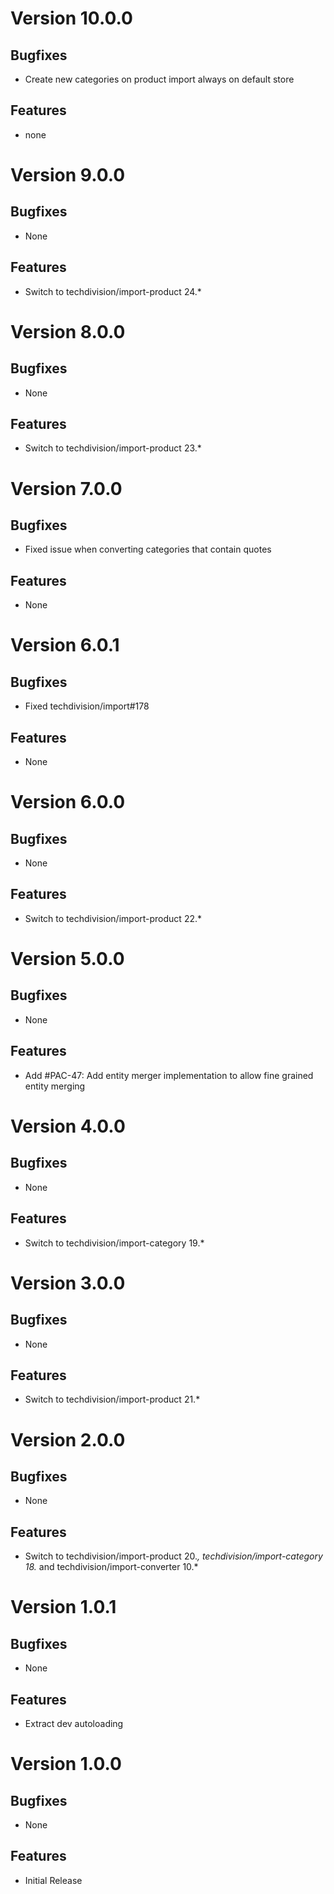 # Version 10.0.0

## Bugfixes

* Create new categories on product import always on default store

## Features

* none

# Version 9.0.0

## Bugfixes

* None

## Features

* Switch to techdivision/import-product 24.*

# Version 8.0.0

## Bugfixes

* None

## Features

* Switch to techdivision/import-product 23.*

# Version 7.0.0

## Bugfixes

* Fixed issue when converting categories that contain quotes

## Features

* None

# Version 6.0.1

## Bugfixes

* Fixed techdivision/import#178

## Features

* None

# Version 6.0.0

## Bugfixes

* None

## Features

* Switch to techdivision/import-product 22.*

# Version 5.0.0

## Bugfixes

* None

## Features

* Add #PAC-47: Add entity merger implementation to allow fine grained entity merging

# Version 4.0.0

## Bugfixes

* None

## Features

* Switch to techdivision/import-category 19.*

# Version 3.0.0

## Bugfixes

* None

## Features

* Switch to techdivision/import-product 21.*

# Version 2.0.0

## Bugfixes

* None

## Features

* Switch to techdivision/import-product 20.*, techdivision/import-category 18.* and techdivision/import-converter 10.*

# Version 1.0.1

## Bugfixes

* None

## Features

* Extract dev autoloading

# Version 1.0.0

## Bugfixes

* None

## Features

* Initial Release
